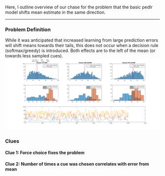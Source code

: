 Here, I outline overview of our chase for the problem that the basic pedlr model shifts mean estimate in the same direction.

---

### Problem Definition
While it was anticipated that increased learning from large prediction errors will shift means towards their tails, this does not occur when a decision rule (softmax/greedy) is introduced. Both effects are to the left of the mean (or towards less sampled cues).
![problem_description](img/problem_def.png)
### Clues
#### Clue 1: Force choice fixes the problem

#### Clue 2: Number of times a cue was chosen correlates with error from mean
